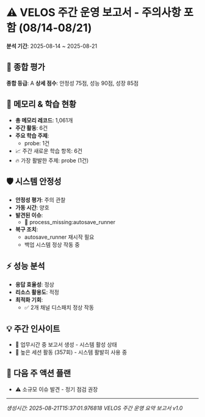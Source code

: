 # ⚠️ VELOS 주간 운영 보고서 - 주의사항 포함 (08/14-08/21)
**분석 기간**: 2025-08-14 ~ 2025-08-21

## 🎯 종합 평가
**종합 등급**: A
**상세 점수**: 안정성 75점, 성능 90점, 성장 85점

## 🧠 메모리 & 학습 현황
- **총 메모리 레코드**: 1,061개
- **주간 활동**: 6건
- **주요 학습 주제**:
  - probe: 1건
- 📈 주간 새로운 학습 항목: 6건
- 🔥 가장 활발한 주제: probe (1건)

## 🛡️ 시스템 안정성
- **안정성 평가**: 주의 관찰
- **가동 시간**: 양호
- **발견된 이슈**:
  - 🚨 process_missing:autosave_runner
- **복구 조치**:
  - autosave_runner 재시작 필요
  - 백업 시스템 정상 작동 중

## ⚡ 성능 분석
- **응답 효율성**: 정상
- **리소스 활용도**: 적정
- **최적화 기회**:
  - ✅ 2개 채널 디스패치 정상 작동

## 💡 주간 인사이트
- 📅 업무시간 중 보고서 생성 - 시스템 활성 상태
- 🚀 높은 세션 활동 (357회) - 시스템 활발히 사용 중

## 🎯 다음 주 액션 플랜
- ⚠️ 소규모 이슈 발견 - 정기 점검 권장

---
*생성시간: 2025-08-21T15:37:01.976818*
*VELOS 주간 운영 요약 보고서 v1.0*